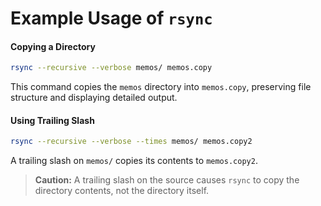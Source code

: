
# Example Usage of `rsync`

#### Copying a Directory
```bash
rsync --recursive --verbose memos/ memos.copy
```

This command copies the `memos` directory into `memos.copy`, preserving file structure and displaying detailed output.

#### Using Trailing Slash
```bash
rsync --recursive --verbose --times memos/ memos.copy2
```

A trailing slash on `memos/` copies its contents to `memos.copy2`.

> **Caution:** A trailing slash on the source causes `rsync` to copy the directory contents, not the directory itself.

